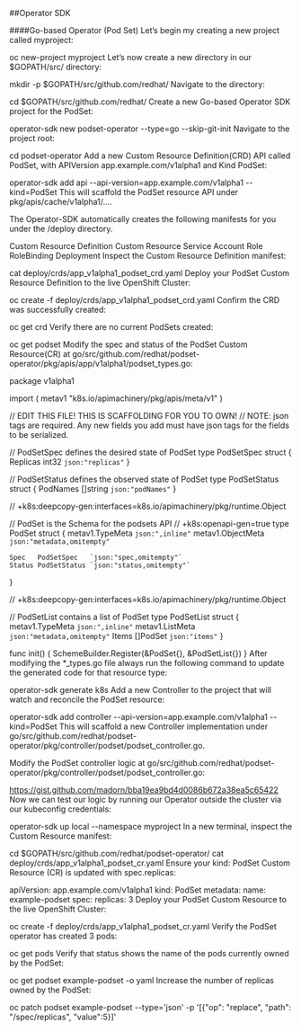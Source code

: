 ##Operator SDK
 
####Go-based Operator (Pod Set)
Let’s begin my creating a new project called myproject:

oc new-project myproject
Let’s now create a new directory in our $GOPATH/src/ directory:

mkdir -p $GOPATH/src/github.com/redhat/
Navigate to the directory:

cd $GOPATH/src/github.com/redhat/
Create a new Go-based Operator SDK project for the PodSet:

operator-sdk new podset-operator --type=go --skip-git-init
Navigate to the project root:

cd podset-operator
Add a new Custom Resource Definition(CRD) API called PodSet, with APIVersion app.example.com/v1alpha1 and Kind PodSet:

operator-sdk add api --api-version=app.example.com/v1alpha1 --kind=PodSet
This will scaffold the PodSet resource API under pkg/apis/cache/v1alpha1/....

The Operator-SDK automatically creates the following manifests for you under the /deploy directory.

Custom Resource Definition
Custom Resource
Service Account
Role
RoleBinding
Deployment
Inspect the Custom Resource Definition manifest:

cat deploy/crds/app_v1alpha1_podset_crd.yaml
Deploy your PodSet Custom Resource Definition to the live OpenShift Cluster:

oc create -f deploy/crds/app_v1alpha1_podset_crd.yaml
Confirm the CRD was successfully created:

oc get crd
Verify there are no current PodSets created:

oc get podset
Modify the spec and status of the PodSet Custom Resource(CR) at go/src/github.com/redhat/podset-operator/pkg/apis/app/v1alpha1/podset_types.go:

package v1alpha1

import (
	metav1 "k8s.io/apimachinery/pkg/apis/meta/v1"
)

// EDIT THIS FILE!  THIS IS SCAFFOLDING FOR YOU TO OWN!
// NOTE: json tags are required.  Any new fields you add must have json tags for the fields to be serialized.

// PodSetSpec defines the desired state of PodSet
type PodSetSpec struct {
    Replicas int32 `json:"replicas"`
}

// PodSetStatus defines the observed state of PodSet
type PodSetStatus struct {
    PodNames []string `json:"podNames"`
}

// +k8s:deepcopy-gen:interfaces=k8s.io/apimachinery/pkg/runtime.Object

// PodSet is the Schema for the podsets API
// +k8s:openapi-gen=true
type PodSet struct {
	metav1.TypeMeta   `json:",inline"`
	metav1.ObjectMeta `json:"metadata,omitempty"`

	Spec   PodSetSpec   `json:"spec,omitempty"`
	Status PodSetStatus `json:"status,omitempty"`
}

// +k8s:deepcopy-gen:interfaces=k8s.io/apimachinery/pkg/runtime.Object

// PodSetList contains a list of PodSet
type PodSetList struct {
	metav1.TypeMeta `json:",inline"`
	metav1.ListMeta `json:"metadata,omitempty"`
	Items           []PodSet `json:"items"`
}

func init() {
	SchemeBuilder.Register(&PodSet{}, &PodSetList{})
}
After modifying the *_types.go file always run the following command to update the generated code for that resource type:

operator-sdk generate k8s
Add a new Controller to the project that will watch and reconcile the PodSet resource:

operator-sdk add controller --api-version=app.example.com/v1alpha1 --kind=PodSet
This will scaffold a new Controller implementation under go/src/github.com/redhat/podset-operator/pkg/controller/podset/podset_controller.go.

Modify the PodSet controller logic at go/src/github.com/redhat/podset-operator/pkg/controller/podset/podset_controller.go:

https://gist.github.com/madorn/bba19ea9bd4d0086b672a38ea5c65422
Now we can test our logic by running our Operator outside the cluster via our kubeconfig credentials:

operator-sdk up local --namespace myproject
In a new terminal, inspect the Custom Resource manifest:

cd $GOPATH/src/github.com/redhat/podset-operator/
cat deploy/crds/app_v1alpha1_podset_cr.yaml
Ensure your kind: PodSet Custom Resource (CR) is updated with spec.replicas:

apiVersion: app.example.com/v1alpha1
kind: PodSet
metadata:
  name: example-podset
spec:
  replicas: 3
Deploy your PodSet Custom Resource to the live OpenShift Cluster:

oc create -f deploy/crds/app_v1alpha1_podset_cr.yaml
Verify the PodSet operator has created 3 pods:

oc get pods
Verify that status shows the name of the pods currently owned by the PodSet:

oc get podset example-podset -o yaml
Increase the number of replicas owned by the PodSet:

oc patch podset example-podset --type='json' -p '[{"op": "replace", "path": "/spec/replicas", "value":5}]'